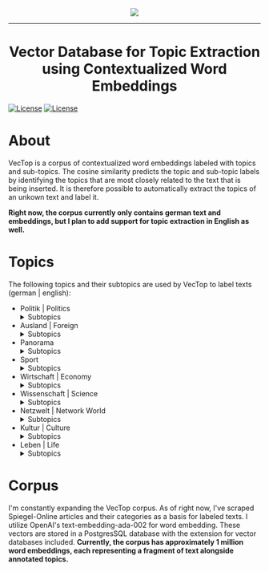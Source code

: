 <div align="center">
  <img src="https://github.com/TheItCrOw/VecTop/assets/49918134/24a1af2a-7d66-4611-bf25-9c7da2b20c4a"/>
  <hr/>
  <h1>Vector Database for Topic Extraction using Contextualized Word Embeddings</h1>
</div

[![License](https://img.shields.io/badge/Status-Under%20construction-red)]()
[![License](https://img.shields.io/badge/License-Apache_2.0-blue.svg)](https://opensource.org/licenses/Apache-2.0)

# About

VecTop is a corpus of contextualized word embeddings labeled with topics and sub-topics. The cosine similarity predicts the topic and sub-topic labels by identifying the topics that are most closely related to the text that is being inserted. It is therefore possible to automatically extract the topics of an unkown text and label it.

**Right now, the corpus currently only contains german text and embeddings, but I plan to add support for topic extraction in English as well.**

# Topics

The following topics and their subtopics are used by VecTop to label texts (german | english):

* Politik | Politics
  <details>
    <summary>Subtopics</summary>
      Bundesregierung | Federal Government <br/>
      Bundestag | Parliament <br/>
  </details>
* Ausland | Foreign
  <details>
    <summary>Subtopics</summary>
  USA <br/>
  Europa | Europe <br/>
  Nahost | Middle East <br/>
  Globale Gesellschaft | Global Society <br/>
  Asien | Asia <br/>
  Afrika | Africa <br/>
  </details>
* Panorama
  <details>
    <summary>Subtopics</summary>
  Justiz & Kriminalität | Law & Crime <br/>
  Leute | People <br/>
  Gesellschaft | Society <br/>
  Bildung | Education <br/>
  </details>
* Sport
  <details>
    <summary>Subtopics</summary>
  Ergebnisse & Tabellen | Results and Tables <br/>
  Liveticker <br/>
  Fußball | Soccer <br/>
  Bundesliga <br/>
  Champions League <br/>
  Formel 1 | Formular 1 <br/>
  Wintersport | Winter Sports <br/>
  </details>
* Wirtschaft | Economy
  <details>
    <summary>Subtopics</summary>
  Börse | Stock Market <br/>
  Verbraucher & Service | Consumers & Service <br/>
  Versicherungen | Insurance <br/>
  Unternehmen & Märkte | Companies & Markets <br/>
  Staat & Soziales | State & Social <br/>
  </details>
* Wissenschaft | Science <br/>
  <details>
    <summary>Subtopics</summary>
  Klimakrise | Global Warming <br/>
  Mensch | Human <br/>
  Natur | Nature <br/>
  Technik | Technology <br/>
  Weltall | Space <br/>
  Medizin | Medicine <br/>
  </details>
* Netzwelt | Network World
  <details>
    <summary>Subtopics</summary>
  Netzpolitik | Network Politics <br/>
  Web <br/>
  Gadgets <br/>
  Games <br/>
  Apps <br/>
  </details>
* Kultur | Culture
  <details>
    <summary>Subtopics</summary>
  Kino | Cinema <br/>
  Musik | Music <br/>
  TV <br/>
  Literatur | Literature <br/>
  </details>
* Leben | Life
  <details>
    <summary>Subtopics</summary>
  Reise | Trip <br/>
  Stil | Style <br/>
  Gesundheit | Health <br/>
  Familie | Family <br/>
  Psychologie | Psychology <br/>
  </details>

# Corpus

I'm constantly expanding the VecTop corpus. As of right now, I've scraped Spiegel-Online articles and their categories as a basis for labeled texts. I utilize OpenAI's text-embedding-ada-002 for word embedding. These vectors are stored in a PostgresSQL database with the extension for vector databases included. **Currently, the corpus has approximately 1 million word embeddings, each representing a fragment of text alongside annotated topics.**



